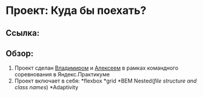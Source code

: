 # Проект: Куда бы поехать?
## Ссылка:

## Обзор:
1. Проект сделан [Владимиром](https://github.com/voldemar64) и [Алексеем](https://github.com/Stormuke) в рамках командного соревнования в Яндекс.Практикуме
2. Проект включает в себя:
  *flexbox
  *grid
  *BEM Nested(_file structure and class names_)
  *Adaptivity
